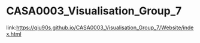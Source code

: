 # CASA0003_Visualisation_Group_7
link:https://qiu90s.github.io/CASA0003_Visualisation_Group_7/Website/index.html
